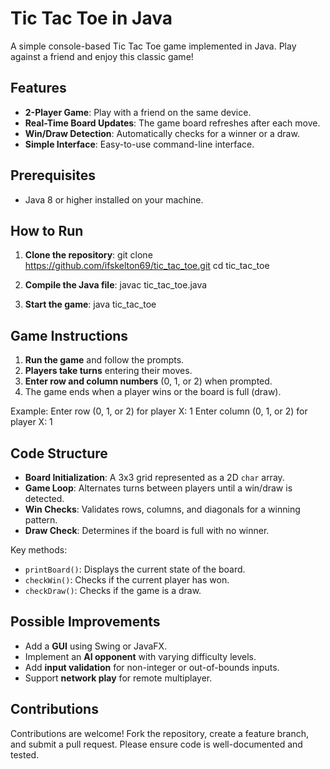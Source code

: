 # Tic Tac Toe in Java

A simple console-based Tic Tac Toe game implemented in Java. Play against a friend and enjoy this classic game!

## Features

- **2-Player Game**: Play with a friend on the same device.
- **Real-Time Board Updates**: The game board refreshes after each move.
- **Win/Draw Detection**: Automatically checks for a winner or a draw.
- **Simple Interface**: Easy-to-use command-line interface.

## Prerequisites

- Java 8 or higher installed on your machine.

## How to Run

1. **Clone the repository**:
   git clone https://github.com/ifskelton69/tic_tac_toe.git
   cd tic_tac_toe

2. **Compile the Java file**:
   javac tic_tac_toe.java

3. **Start the game**:
   java tic_tac_toe

## Game Instructions

1. **Run the game** and follow the prompts.
2. **Players take turns** entering their moves.
3. **Enter row and column numbers** (0, 1, or 2) when prompted.
4. The game ends when a player wins or the board is full (draw).

Example:
Enter row (0, 1, or 2) for player X: 1
Enter column (0, 1, or 2) for player X: 1
## Code Structure

- **Board Initialization**: A 3x3 grid represented as a 2D `char` array.
- **Game Loop**: Alternates turns between players until a win/draw is detected.
- **Win Checks**: Validates rows, columns, and diagonals for a winning pattern.
- **Draw Check**: Determines if the board is full with no winner.

Key methods:
- `printBoard()`: Displays the current state of the board.
- `checkWin()`: Checks if the current player has won.
- `checkDraw()`: Checks if the game is a draw.

## Possible Improvements

- Add a **GUI** using Swing or JavaFX.
- Implement an **AI opponent** with varying difficulty levels.
- Add **input validation** for non-integer or out-of-bounds inputs.
- Support **network play** for remote multiplayer.

## Contributions

Contributions are welcome! Fork the repository, create a feature branch, and submit a pull request. Please ensure code is well-documented and tested.